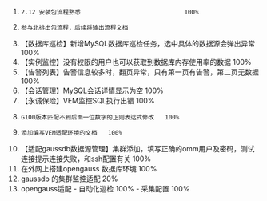 1.     2.12 安装包流程熟悉								100%
2.     参与北排出包流程，后续将输出流程文档
3.   【数据库巡检】新增MySQL数据库巡检任务，选中具体的数据源会弹出异常   100%
4.   【实例监控】没有权限的用户也可以获取到数据库内存使用率的数据  100%
5.   【告警列表】告警信息较多时，翻页异常，只有第一页有告警，第二页无数据   100%
6.   【会话管理】MySQL会话详情显示为空   100%
7.   【永诚保险】VEM监控SQL执行出错   100%
8.     G100版本匹配不到后面一位数字的正则表达式修改   100%
9.     添加编写VEM适配环境的文档   100%
10.   【适配gaussdb数据源管理】集群添加，填写正确的omm用户及密码，测试连接提示连接失败，和ssh配置有关   100%
11.    在外网上搭建opengauss 数据库环境    100%
7.  gaussdb 的集群监控适配       20%
13.    opengauss适配
      - 自动化巡检   100%
      - 采集配置       100%
